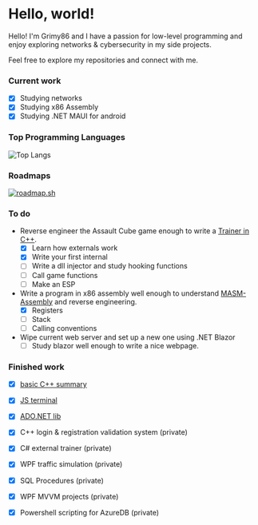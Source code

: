 # Hello, world!
<p>Hello! I'm Grimy86 and I have a passion for low-level programming and enjoy exploring networks & cybersecurity in my side projects.</p> 
<p>Feel free to explore my repositories and connect with me.</p>

### Current work
- [x] Studying networks
- [x] Studying x86 Assembly
- [x] Studying .NET MAUI for android

### Top Programming Languages
![Top Langs](https://github-readme-stats.vercel.app/api/top-langs/?username=grimy86&langs_count=10&theme=cobalt&layout=compact)

### Roadmaps
[![roadmap.sh](https://roadmap.sh/card/tall/66d8d8d8c46f68d052415a5e?variant=dark)](https://roadmap.sh)

### To do
- Reverse engineer the Assault Cube game enough to write a [Trainer in C++](https://github.com/grimy86/AssaultCubeTrainer).
  - [X] Learn how externals work
  - [X] Write your first internal
  - [ ] Write a dll injector and study hooking functions
  - [ ] Call game functions
  - [ ] Make an ESP

- Write a program in x86 assembly well enough to understand [MASM-Assembly](https://github.com/grimy86/MASM-Assembly) and reverse engineering.
  - [X] Registers
  - [ ] Stack
  - [ ] Calling conventions

- Wipe current web server and set up a new one using .NET Blazor
  - [ ] Study blazor well enough to write a nice webpage.

### Finished work
- [X] [basic C++ summary](https://github.com/grimy86/C-style_Cpp_Summary_2024)
- [X] [JS terminal](https://github.com/grimy86/terminal86)
- [X] [ADO.NET lib](https://github.com/grimy86/DataVista)
- [X] C++ login & registration validation system (private)
- [X] C# external trainer (private)
- [X] WPF traffic simulation (private)
- [X] SQL Procedures (private)
- [X] WPF MVVM projects (private)
- [X] Powershell scripting for AzureDB (private)

